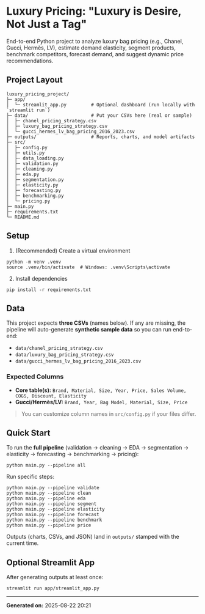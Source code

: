 # Luxury Pricing: "Luxury is Desire, Not Just a Tag"

End-to-end Python project to analyze luxury bag pricing (e.g., Chanel, Gucci, Hermès, LV), estimate demand elasticity, segment products, benchmark competitors, forecast demand, and suggest dynamic price recommendations.

## Project Layout
```
luxury_pricing_project/
├─ app/
│  └─ streamlit_app.py         # Optional dashboard (run locally with `streamlit run`)
├─ data/                       # Put your CSVs here (real or sample)
│  ├─ chanel_pricing_strategy.csv
│  ├─ luxury_bag_pricing_strategy.csv
│  └─ gucci_hermes_lv_bag_pricing_2016_2023.csv
├─ outputs/                    # Reports, charts, and model artifacts
├─ src/
│  ├─ config.py
│  ├─ utils.py
│  ├─ data_loading.py
│  ├─ validation.py
│  ├─ cleaning.py
│  ├─ eda.py
│  ├─ segmentation.py
│  ├─ elasticity.py
│  ├─ forecasting.py
│  ├─ benchmarking.py
│  └─ pricing.py
├─ main.py
├─ requirements.txt
└─ README.md
```

## Setup
1) (Recommended) Create a virtual environment
```
python -m venv .venv
source .venv/bin/activate  # Windows: .venv\Scripts\activate
```
2) Install dependencies
```
pip install -r requirements.txt
```

## Data
This project expects **three CSVs** (names below). If any are missing, the pipeline will auto-generate **synthetic sample data** so you can run end-to-end:
- `data/chanel_pricing_strategy.csv`
- `data/luxury_bag_pricing_strategy.csv`
- `data/gucci_hermes_lv_bag_pricing_2016_2023.csv`

### Expected Columns
- **Core table(s):** `Brand, Material, Size, Year, Price, Sales Volume, COGS, Discount, Elasticity`
- **Gucci/Hermès/LV:** `Brand, Year, Bag Model, Material, Size, Price`

> You can customize column names in `src/config.py` if your files differ.

## Quick Start
To run the **full pipeline** (validation → cleaning → EDA → segmentation → elasticity → forecasting → benchmarking → pricing):
```
python main.py --pipeline all
```

Run specific steps:
```
python main.py --pipeline validate
python main.py --pipeline clean
python main.py --pipeline eda
python main.py --pipeline segment
python main.py --pipeline elasticity
python main.py --pipeline forecast
python main.py --pipeline benchmark
python main.py --pipeline price
```

Outputs (charts, CSVs, and JSON) land in `outputs/` stamped with the current time.

## Optional Streamlit App
After generating outputs at least once:
```
streamlit run app/streamlit_app.py
```

---

**Generated on:** 2025-08-22 20:21
